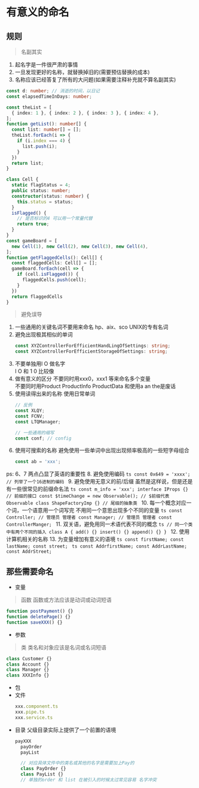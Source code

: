 # 有意义的命名

## 规则
> 名副其实
1. 起名字是一件很严肃的事情
2. 一旦发现更好的名称，就替换掉旧的(需要预估替换的成本)
3. 名称应该已经答复了所有的大问题(如果需要注释补充就不算名副其实)
```ts
const d: number; // 消逝的时间，以日记
const elapsedTimeInDays: number;
```
```ts
const theList = [
  { index: 1 }, { index: 2 }, { index: 3 }, { index: 4 }, 
];
function getList(): number[] {
  const list: number[] = [];
  theList.forEach(i => {
    if (i.index === 4) {
      list.push(i);
    }
  })
  return list;
}
```
```ts
class Cell {
  static flagStatus = 4;
  public status: number;
  constructor(status: number) {
    this.status = status;
  }
  isFlagged() {
    // 是否标识的4 可以用一个常量代替
    return true;
  }
}
const gameBoard = [
  new Cell(1), new Cell(2), new Cell(3), new Cell(4), 
];
function getFlaggedCells(): Cell[] {
  const flaggedCells: Cell[] = [];
  gameBoard.forEach(cell => {
    if (cell.isFlagged()) {
      flaggedCells.push(cell);
    }
  })
  return flaggedCells
}
```
> 避免误导
1. 一些通用的关键名词不要用来命名
    hp、aix、sco UNIX的专有名词  
3. 避免出现极其相似的单词
    ```ts
    const XYZControllerForEfficientHandLingOfSettings: string;
    const XYZControllerForEfficientStorageOfSettings: string;
    ```
4. 不要单独用l O 做名字  
    l O 和 1 0 比较像  
5. 做有意义的区分
    不要同时用xxx0，xxx1 等来命名多个变量  
    不要同时用Product ProductInfo ProductData 和使用a an the是废话
6. 使用读得出来的名称
    使用日常单词
    ```ts
    // 反例
    const XLQY;
    const FCNV;
    const LTQManager;
    ```
    ```ts
    // 一些通用的缩写
    const conf; // config
    ```
7. 使用可搜索的名称
    避免使用一些单词中出现出现频率极高的一些短字母组合
    ```ts
    const ab = 'xxx';
    ```
ps: 6、7 两点凸显了英语的重要性
8. 避免使用编码
    ```ts
    const 0x649 = 'xxxx'; // 列举了一个16进制的编码
    ```
9. 避免使用无意义的前/后缀
    虽然是这样说，但是还是有一些很常见的前缀命名法
    ```ts
    const m_info = 'xxx';
    interface IProps {} // 前缀的接口
    const $timeChange = new Observable(); // $前缀代表Observable
    class ShapeFactoryImp {} // 尾缀的抽象类
    ```
10. 每一个概念对应一个词，一个语意用一个词写完
    不用同一个意思出现多个不同的变量
    ```ts
    const Controller; // 管理员 管理者
    const Manager; // 管理员 管理者
    const ControllerManger;
    ```
11. 双关语，避免用同一术语代表不同的概念
    ```ts
    // 同一个类中有两个不同的插入
    class A {
      add() {}
      insert() {}
      append() {}
    }
    ```
12. 使用计算机相关的名称
13. 为变量增加有意义的语境
    ```ts
    const firstName;
    const lastName;
    const street;
    ```
    ```ts
    const AddrfirstName;
    const AddrLastName;
    const AddrStreet;
    ```

## 那些需要命名
- 变量
> 函数
函数或方法应该是动词或动词短语
```ts
function postPayment() {}
function deletePage() {}
function saveXXX() {}
```
- 参数
> 类
类名和对象应该是名词或名词短语
```ts
class Customer {}
class Account {}
class Manager {}
class XXXInfo {}
```
- 包
- 文件
  ```ts
  xxx.component.ts
  xxx.pipe.ts
  xxx.service.ts
  ```
- 目录
  父级目录实际上提供了一个前置的语境
  ```ts
  payXXX
    payOrder
    payList

    // 对应具体文件中的类名或其他的名字是需要加上Pay的
    class PayOrder {}
    class PayList {}
    // 单独的order 和 list 在被引入的时候太过常见容易 名字冲突
  ```
